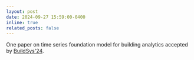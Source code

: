 ```yaml
---
layout: post
date: 2024-09-27 15:59:00-0400
inline: true
related_posts: false
---
```


One paper on time series foundation model for building analytics accepted by [BuildSys'24](https://buildsys.acm.org/2024/).
